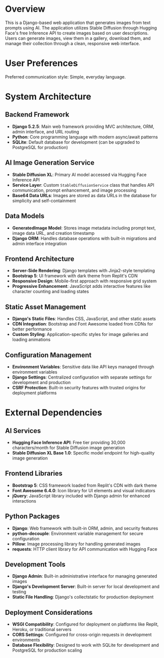 # Overview

This is a Django-based web application that generates images from text prompts using AI. The application utilizes Stable Diffusion through Hugging Face's free Inference API to create images based on user descriptions. Users can generate images, view them in a gallery, download them, and manage their collection through a clean, responsive web interface.

# User Preferences

Preferred communication style: Simple, everyday language.

# System Architecture

## Backend Framework
- **Django 5.2.5**: Main web framework providing MVC architecture, ORM, admin interface, and URL routing
- **Python**: Core programming language with modern async/await patterns
- **SQLite**: Default database for development (can be upgraded to PostgreSQL for production)

## AI Image Generation Service
- **Stable Diffusion XL**: Primary AI model accessed via Hugging Face Inference API
- **Service Layer**: Custom `StableDiffusionService` class that handles API communication, prompt enhancement, and image processing
- **Base64 Data URLs**: Images are stored as data URLs in the database for simplicity and self-containment

## Data Models
- **GeneratedImage Model**: Stores image metadata including prompt text, image data URL, and creation timestamp
- **Django ORM**: Handles database operations with built-in migrations and admin interface integration

## Frontend Architecture
- **Server-Side Rendering**: Django templates with Jinja2-style templating
- **Bootstrap 5**: UI framework with dark theme from Replit's CDN
- **Responsive Design**: Mobile-first approach with responsive grid system
- **Progressive Enhancement**: JavaScript adds interactive features like character counting and loading states

## Static Asset Management
- **Django's Static Files**: Handles CSS, JavaScript, and other static assets
- **CDN Integration**: Bootstrap and Font Awesome loaded from CDNs for better performance
- **Custom Styling**: Application-specific styles for image galleries and loading animations

## Configuration Management
- **Environment Variables**: Sensitive data like API keys managed through environment variables
- **Django Settings**: Centralized configuration with separate settings for development and production
- **CSRF Protection**: Built-in security features with trusted origins for deployment platforms

# External Dependencies

## AI Services
- **Hugging Face Inference API**: Free tier providing 30,000 characters/month for Stable Diffusion image generation
- **Stable Diffusion XL Base 1.0**: Specific model endpoint for high-quality image generation

## Frontend Libraries
- **Bootstrap 5**: CSS framework loaded from Replit's CDN with dark theme
- **Font Awesome 6.4.0**: Icon library for UI elements and visual indicators
- **jQuery**: JavaScript library included with Django admin for enhanced interactions

## Python Packages
- **Django**: Web framework with built-in ORM, admin, and security features
- **python-decouple**: Environment variable management for secure configuration
- **Pillow**: Image processing library for handling generated images
- **requests**: HTTP client library for API communication with Hugging Face

## Development Tools
- **Django Admin**: Built-in administrative interface for managing generated images
- **Django's Development Server**: Built-in server for local development and testing
- **Static File Handling**: Django's collectstatic for production deployment

## Deployment Considerations
- **WSGI Compatibility**: Configured for deployment on platforms like Replit, Heroku, or traditional servers
- **CORS Settings**: Configured for cross-origin requests in development environments
- **Database Flexibility**: Designed to work with SQLite for development and PostgreSQL for production scaling
